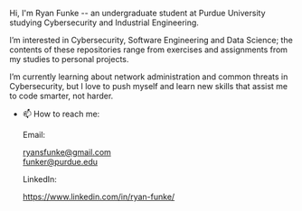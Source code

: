 Hi, I'm Ryan Funke -- an undergraduate student at Purdue University studying Cybersecurity and Industrial Engineering.

I’m interested in Cybersecurity, Software Engineering and Data Science; the contents of these repositories range from exercises and assignments from my studies to personal projects.

I’m currently learning about network administration and common threats in Cybersecurity, but I love to push myself and learn new skills that assist me to code smarter, not harder.


- 📫 How to reach me:

  Email: 
  
  ryansfunke@gmail.com       
  funker@purdue.edu
         
  LinkedIn:
  
  https://www.linkedin.com/in/ryan-funke/

<!---
ryanfunke/ryanfunke is a ✨ special ✨ repository because its `README.md` (this file) appears on your GitHub profile.
You can click the Preview link to take a look at your changes.
--->
